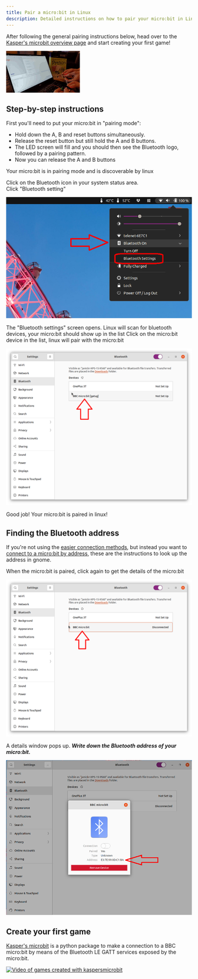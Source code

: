 ```yaml
---
title: Pair a micro:bit in Linux
description: Detailed instructions on how to pair your micro:bit in Linux (gnome) 
---
```


After following the general pairing instructions below, head over to the 
[Kasper's microbit overview page](../../../#) and start creating your first game!

[![Video of games created with kaspersmicrobit](../../kaspersmicrobit-youtube-small.gif)](../../../#)
  
## Step-by-step instructions

First you'll need to put your micro:bit in "pairing mode":

  - Hold down the A, B and reset buttons simultaneously.
  - Release the reset button but still hold the A and B buttons.
  - The LED screen will fill and you should then see the Bluetooth logo, followed by a pairing pattern.
  - Now you can release the A and B buttons

Your micro:bit is in pairing mode and is discoverable by linux

Click on the Bluetooth icon in your system status area.  
Click "Bluetooth setting"

![click bluetooth icon in system status area](bluetooth-1.png)  

The "Bluetooth settings" screen opens. Linux will scan for bluetooth devices, your micro:bit should show up in the list
Click on the micro:bit device in the list, linux will pair with the micro:bit

![Bluetooth settings - scanning](bluetooth-2.png)  

Good job! Your micro:bit is paired in linux!

## Finding the Bluetooth address 
If you're not using the [easier connection methods](../../../how-to-connect/), but instead you want to 
[connect to a micro:bit by address](../../../how-to-connect/#connect-to-a-microbit-by-address), these are
the instructions to look up the address in gnome.

When the micro:bit is paired, click again to get the details of the micro:bit

![Bluetooth settings - paired](bluetooth-3.png)  

A details window pops up. ***Write down the Bluetooth address of your micro:bit.***

![Bluetooth settings - details](bluetooth-4.png)

## Create your first game

[Kasper's microbit](../../../#) is a python package to make a connection to a BBC micro:bit by means of the Bluetooth LE GATT services
exposed by the micro:bit.

[![Video of games created with kaspersmicrobit](../../kaspersmicrobit-youtube.gif)](../../../#)
  